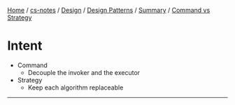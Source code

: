 [Home](https://mengxianbin.github.io) /
[cs-notes](https://mengxianbin.github.io/cs-notes/site) /
[Design](https://mengxianbin.github.io/cs-notes/site/Design) /
[Design Patterns](https://mengxianbin.github.io/cs-notes/site/Design/Design%20Patterns) /
[Summary](https://mengxianbin.github.io/cs-notes/site/Design/Design%20Patterns/Summary) /
[Command vs Strategy](https://mengxianbin.github.io/cs-notes/site/Design/Design%20Patterns/Summary/Command%20vs%20Strategy)

# Intent

* Command
    * Decouple the invoker and the executor
* Strategy
    * Keep each algorithm replaceable

---
